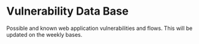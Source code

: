 # Vulnerability Data Base

Possible and known web application vulnerabilities and flows. This will be updated on the weekly bases. 
